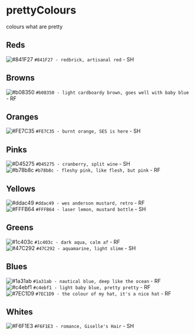 # prettyColours
colours what are pretty

## Reds
![#841F27](https://placehold.it/15/841F27/000000?text=+) `#841F27 - redbrick, artisanal red` - SH  
## Browns
![#b08350](https://placehold.it/15/b08350/000000?text=+) `#b08350 - light cardboardy brown, goes well with baby blue` - RF  
## Oranges
![#FE7C35](https://placehold.it/15/FE7C35/000000?text=+) `#FE7C35 - burnt orange, SES is here` - SH  
## Pinks
![#D45275](https://placehold.it/15/D45275/000000?text=+) `#D45275 - cranberry, split wine` - SH  
![#b78b8c](https://placehold.it/15/b78b8c/000000?text=+) `#b78b8c - fleshy pink, like flesh, but pink` - RF  
## Yellows
![#ddac49](https://placehold.it/15/ddac49/000000?text=+) `#ddac49 - wes anderson mustard, retro` - RF  
![#FFFB64](https://placehold.it/15/FFFB64/000000?text=+) `#FFFB64 - laser lemon, mustard bottle` - SH  
## Greens
![#1c403c](https://placehold.it/15/1c403c/000000?text=+) `#1c403c - dark aqua, calm af` - RF  
![#47C292](https://placehold.it/15/47C292/000000?text=+) `#47C292 - aquamarine, light slime` - SH  
## Blues
![#1a31ab](https://placehold.it/15/1a31ab/000000?text=+) `#1a31ab - nautical blue, deep like the ocean` - RF  
![#c4ebf1](https://placehold.it/15/c4ebf1/000000?text=+) `#c4ebf1 - light baby blue, pretty pretty` - RF  
![#7EC1D9](https://placehold.it/15/7EC1D9/000000?text=+) `#7EC1D9 - the colour of my hat, it's a nice hat` - RF 
## Whites
![#F6F1E3](https://placehold.it/15/F6F1E3/000000?text=+) `#F6F1E3 - romance, Giselle's Hair` - SH  
